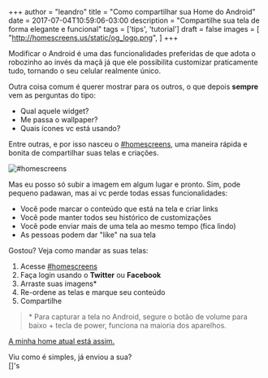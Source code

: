 +++
author = "leandro"
title = "Como compartilhar sua Home do Android"
date = 2017-07-04T10:59:06-03:00
description = "Compartilhe sua tela de forma elegante e funcional"
tags = ['tips', 'tutorial']
draft = false
images = [
    "http://homescreens.us/static/og_logo.png",
]
+++

Modificar o Android é uma das funcionalidades preferidas de que adota o robozinho ao invés da maçã já que ele possibilita customizar praticamente tudo, tornando o seu celular realmente único.

Outra coisa comum é querer mostrar para os outros, o que depois **sempre** vem as perguntas do tipo:

 - Qual aquele widget?
 - Me passa o wallpaper?
 - Quais ícones vc está usando?

Entre outras, e por isso nasceu o [#homescreens](http://homescreens.us), uma maneira rápida e bonita de compartilhar suas telas e criações.

![#homescreens](http://homescreens.us/static/og_logo.png)

Mas eu posso só subir a imagem em algum lugar e pronto. Sim, pode pequeno padawan, mas ai vc perde todas essas funcionalidades:

 - Você pode marcar o conteúdo que está na tela e criar links
 - Você pode manter todos seu histórico de customizações
 - Você pode enviar mais de uma tela ao mesmo tempo (fica lindo)
 - As pessoas podem dar "like" na sua tela

Gostou? Veja como mandar as suas telas:

1. Acesse [#homescreens](http://homescreens.us)
2. Faça login usando o **Twitter** ou **Facebook**
3. Arraste suas imagens*
4. Re-ordene as telas e marque seu conteúdo
5. Compartilhe

> \* Para capturar a tela no Android, segure o botão de volume para baixo + tecla de power, funciona na maioria dos aparelhos.

[A minha home atual está assim.](http://homescreens.us/view/D6SBh81ZE)

Viu como é simples, já enviou a sua?  
[]'s
